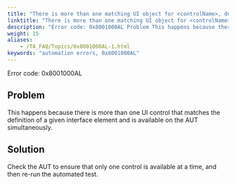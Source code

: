```yaml
--- 
title: "There is more than one matching UI object for <controlName>, defined by <controlDefinition>. Please check the interface definition for <windowName>."
linktitle: "There is more than one matching UI object for <controlName>, defined by <controlDefinition>. Please check the interface definition for <windowName>."
description: "Error code: 0x8001000AL Problem This happens because there is more than one UI control that matches the definition of a given interface element and is available on the AUT simultaneously. Solution ..."
weight: 15
aliases: 
    - /TA_FAQ/Topics/0x8001000AL-1.html
keywords: "automation errors, 0x8001000AL"
---
```


Error code: 0x8001000AL

## Problem

This happens because there is more than one UI control that matches the definition of a given interface element and is available on the AUT simultaneously.

## Solution

Check the AUT to ensure that only one control is available at a time, and then re-run the automated test.




